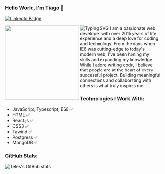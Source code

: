 ### Hello World, I'm Tiago 👋

[![LinkedIn Badge](https://img.shields.io/badge/-telesdev-blue?logo=Linkedin&logoColor=white&link=https://www.linkedin.com/in/telesdev/)](https://www.linkedin.com/in/jotateles/)

<img src="https://openclipart.org/download/216306/jotateles.svg" align="left" width="240">
<img src="https://readme-typing-svg.demolab.com?font=Roboto&pause=1000&color=1F2328&vCenter=true&random=false&width=460&height=32&lines=%F0%9F%A7%91%E2%80%8D%F0%9F%8E%A8+Creative+Software+Engineer;%F0%9F%91%A8%E2%80%8D%F0%9F%92%BB+Frontend+Developer;%F0%9F%9B%A0%EF%B8%8F+JavaScript%2C+TypeScript%2C+React%2C+and+more..." alt="Typing SVG" />
I am a passionate web developer with over 2015 years of life experience and a deep love for coding and technology. From the days when IE6 was cutting-edge to today's modern web, I've been honing my skills and expanding my knowledge. While I adore writing code, I believe that people are at the heart of every successful project. Building meaningful connections and collaborating with others is what truly inspires me.



### Technologies I Work With:
* JavaScript, Typescript, ES6 ✅
* HTML ✅
* React.js ✅
* CSS3 ✅
* Tawind ✅
* Postgress ✅
* MongoDB ✅

### GitHub Stats:

![Teles's GitHub stats](https://github-readme-stats.vercel.app/api?username=TiagoSan23&show_icons=true)
